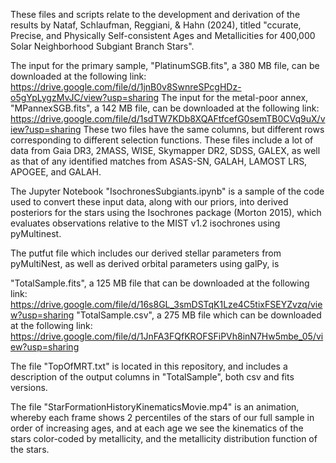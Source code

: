 These files and scripts relate to the development and derivation of the results by Nataf, Schlaufman, Reggiani, & Hahn (2024), titled "ccurate, Precise, and Physically Self-consistent Ages and Metallicities for 400,000 Solar Neighborhood Subgiant Branch Stars".

The input for the primary sample, "PlatinumSGB.fits", a 380 MB file, can be downloaded at the following link:
https://drive.google.com/file/d/1jnB0v8SwnreSPcgHDz-o5gYpLygzMvJC/view?usp=sharing
The input for the metal-poor annex, "MPannexSGB.fits", a 142 MB file, can be downloaded at the following link:
https://drive.google.com/file/d/1sdTW7KDb8XQAFtfcefG0semTB0CVq9uX/view?usp=sharing
These two files have the same columns, but different rows corresponding to different selection functions. 
These files include a lot of data from Gaia DR3, 2MASS, WISE, Skymapper DR2, SDSS, GALEX, as well as that of any identified matches from ASAS-SN, GALAH, LAMOST LRS, APOGEE, and GALAH. 

The Jupyter Notebook "IsochronesSubgiants.ipynb" is a sample of the code used to convert these input data, along with our priors, into derived posteriors for the stars using the Isochrones package (Morton 2015), which evaluates observations relative to the MIST v1.2 isochrones using pyMultinest. 

The putfut file which includes our derived stellar parameters from pyMultiNest, as well as derived orbital parameters using galPy, is 

"TotalSample.fits", a 125 MB file that can be downloaded at the following link:
https://drive.google.com/file/d/16s8GL_3smDSTqK1Lze4C5tixFSEYZvzq/view?usp=sharing
"TotalSample.csv", a 275 MB file which can be downloaded at the following link:
https://drive.google.com/file/d/1JnFA3FQfKROFSFiPVh8inN7Hw5mbe_05/view?usp=sharing

The file "TopOfMRT.txt" is located in this repository, and includes a description of the output columns in "TotalSample", both csv and fits versions.

The file "StarFormationHistoryKinematicsMovie.mp4" is an animation, whereby each frame shows 2 percentiles of the stars of our full sample in order of increasing ages, and at each age we see the kinematics of the stars color-coded by metallicity, and the metallicity distribution function of the stars. 
